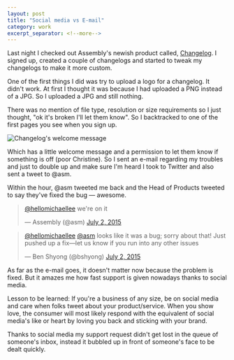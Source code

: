 ```yaml
---
layout: post
title: "Social media vs E-mail"
category: work
excerpt_separator: <!--more-->
---
```


Last night I checked out Assembly's newish product called, [Changelog](http://changelog.assembly.com/). I signed up, created a couple of changelogs and started to tweak my changelogs to make it more custom.

One of the first things I did was try to upload a logo for a changelog. It didn't work. At first I thought it was because I had uploaded a PNG instead of a JPG. So I uploaded a JPG and still nothing.

<!--more-->

There was no mention of file type, resolution or size requirements so I just thought, "ok it's broken I'll let them know". So I backtracked to one of the first pages you see when you sign up.

![Changelog's welcome message](https://s3.amazonaws.com/michaellee.co/20150702-assembly.png)

Which has a little welcome message and a permission to let them know if something is off (poor Christine). So I sent an e-mail regarding my troubles and just to double up and make sure I'm heard I took to Twitter and also sent a tweet to @asm.

Within the hour, @asm tweeted me back and the Head of Products tweeted to say they've fixed the bug &mdash; awesome.

<blockquote class="twitter-tweet" lang="en"><p lang="en" dir="ltr"><a href="https://twitter.com/hellomichaellee">@hellomichaellee</a> we&#39;re on it</p>&mdash; Assembly (@asm) <a href="https://twitter.com/asm/status/616458625884684288">July 2, 2015</a></blockquote>

<blockquote class="twitter-tweet" lang="en"><p lang="en" dir="ltr"><a href="https://twitter.com/hellomichaellee">@hellomichaellee</a> <a href="https://twitter.com/asm">@asm</a> looks like it was a bug; sorry about that! Just pushed up a fix—let us know if you run into any other issues</p>&mdash; Ben Shyong (@bshyong) <a href="https://twitter.com/bshyong/status/616459133575794688">July 2, 2015</a></blockquote>
<script async src="//platform.twitter.com/widgets.js" charset="utf-8"></script>

As far as the e-mail goes, it doesn't matter now because the problem is fixed. But it amazes me how fast support is given nowadays thanks to social media.

Lesson to be learned: If you're a business of any size, be on social media and care when folks tweet about your product/service. When you show love, the consumer will most likely respond with the equivalent of social media's like or heart by loving you back and sticking with your brand.

Thanks to social media my support request didn't get lost in the queue of someone's inbox, instead it bubbled up in front of someone's face to be dealt quickly.
